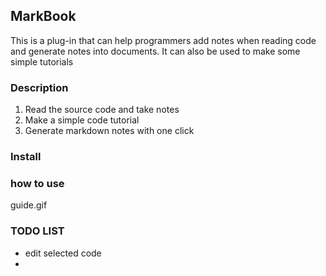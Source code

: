 ## MarkBook
This is a plug-in that can help programmers add notes when reading code and generate notes into documents. It can also be used to make some simple tutorials
### Description
1. Read the source code and take notes
2. Make a simple code tutorial
3. Generate markdown notes with one click
### Install

### how to use
 guide.gif
### TODO LIST
- edit selected code
- 